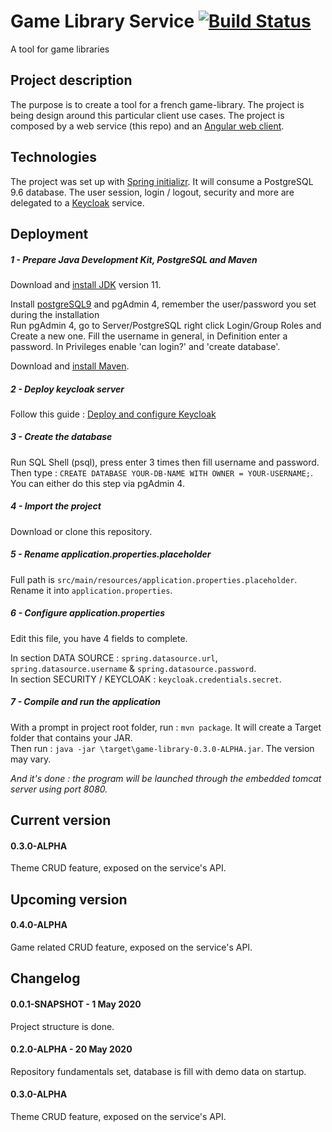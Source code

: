 # Game Library Service [![Build Status](https://travis-ci.org/xxjokerx/game-library-service.svg?branch=master)](https://travis-ci.org/xxjokerx/game-library-service)

A tool for game libraries

## Project description

The purpose is to create a tool for a french game-library. The project is being design around this particular client
use cases.
The project is composed by a web service (this repo) and an [Angular web client](https://github.com/xxjokerx/game-library-webapp).

## Technologies

The project was set up with [Spring initializr](https://start.spring.io/).
It will consume a PostgreSQL 9.6 database.
The user session, login / logout, security and more are delegated to a [Keycloak](https://www.keycloak.org/) service.



## Deployment

##### 1 - Prepare Java Development Kit, PostgreSQL and Maven
Download and [install JDK](https://adoptopenjdk.net/) version 11. 

Install [postgreSQL9](https://www.postgresql.org/download/) and pgAdmin 4, remember the user/password you set during the installation\
Run pgAdmin 4, go to Server/PostgreSQL right click Login/Group Roles and Create a new one.
Fill the username in general, in Definition enter a password. In Privileges enable 'can login?' and 'create database'.

Download and [install Maven](https://maven.apache.org/install.html).

##### 2 - Deploy keycloak server
Follow this guide : [Deploy and configure Keycloak](./KEYCLAOK.md)

##### 3 - Create the database
Run SQL Shell (psql), press enter 3 times then fill username and password. Then type : `CREATE DATABASE YOUR-DB-NAME WITH OWNER = YOUR-USERNAME;`.  
You can either do this step via pgAdmin 4.

##### 4 - Import the project
Download or clone this repository.

##### 5 - Rename application.properties.placeholder
Full path is `src/main/resources/application.properties.placeholder`.  
Rename it into `application.properties`.

##### 6 - Configure application.properties
Edit this file, you have 4 fields to complete.  

In section DATA SOURCE : `spring.datasource.url`, `spring.datasource.username` & `spring.datasource.password`.  
In section SECURITY / KEYCLOAK : `keycloak.credentials.secret`.

##### 7 - Compile and run the application
With a prompt in project root folder, run : `mvn package`. It will create a Target folder that contains your JAR.  
Then run : `java -jar \target\game-library-0.3.0-ALPHA.jar`. The version may vary.  

*And it's done : the program will be launched through the embedded tomcat server using port 8080.*

## Current version
#### 0.3.0-ALPHA
Theme CRUD feature, exposed on the service's API.

## Upcoming version
#### 0.4.0-ALPHA
Game related CRUD feature, exposed on the service's API.

## Changelog
#### 0.0.1-SNAPSHOT - 1 May 2020
Project structure is done.

#### 0.2.0-ALPHA - 20 May 2020
Repository fundamentals set, database is fill with demo data on startup.

#### 0.3.0-ALPHA
Theme CRUD feature, exposed on the service's API.